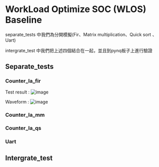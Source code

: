 # WorkLoad Optimize SOC (WLOS) Baseline

separate_tests 中我們為分開模擬(Fir、Matrix multiplication、Quick sort 、Uart)

intergrate_test 中我們把上述四個結合在一起，並且到pynq板子上進行驗證

## Separate_tests
### Counter_la_fir

Test result :
![image](https://github.com/nthuyouwei/soclab/assets/97797875/f6d580c4-fa60-4c54-8b5c-59567180fc28)

Waveform :
![image](https://github.com/nthuyouwei/soclab/assets/97797875/a928a9f6-9d34-49ed-b9bc-fed9680a8802)

### Counter_la_mm



### Counter_la_qs

### Uart


## Intergrate_test
